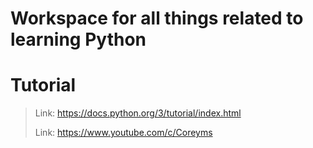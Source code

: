 # Workspace for all things related to learning Python

# Tutorial
> Link: https://docs.python.org/3/tutorial/index.html
> 
> Link: https://www.youtube.com/c/Coreyms
